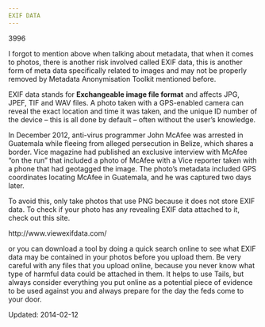 ```yaml
---
EXIF DATA
---
```

3996


<p>I forgot to mention above when talking about metadata, that when it comes to photos, there is another risk involved called EXIF data, this is another form of meta data specifically related to images and may not be properly removed by Metadata Anonymisation Toolkit mentioned before.</p>
<p>EXIF data stands for <strong>Exchangeable image file format</strong> and affects JPG, JPEF, TIF and WAV files. A photo taken with a GPS-enabled camera can reveal the exact location and time it was taken, and the unique ID number of the device &#8211; this is all done by default &#8211; often without the user&#8217;s knowledge.</p>
<p>In December 2012, anti-virus programmer John McAfee was arrested in Guatemala while fleeing from alleged persecution in Belize, which shares a border. Vice magazine had published an exclusive interview with McAfee &#8220;on the run&#8221; that included a photo of McAfee with a Vice reporter taken with a phone that had geotagged the image. The photo&#8217;s metadata included GPS coordinates locating McAfee in Guatemala, and he was captured two days later.</p>
<p>To avoid this, only take photos that use PNG because it does not store EXIF data. To check if your photo has any revealing EXIF data attached to it, check out this site.</p>
<p>http://www.viewexifdata.com/</p>
<p>or you can download a tool by doing a quick search online to see what EXIF data may be contained in your photos before you upload them. Be very careful with any files that you upload online, because you never know what type of harmful data could be attached in them. It helps to use Tails, but always consider everything you put online as a potential piece of evidence to be used against you and always prepare for the day the feds come to your door.</p>

Updated: 2014-02-12

